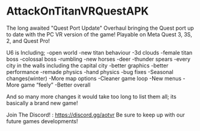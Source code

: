 # AttackOnTitanVRQuestAPK
The long awaited "Quest Port Update" Overhaul bringing the Quest port up to date with the PC VR version of the game!
Playable on Meta Quest 3, 3S, 2, and Quest Pro!

U6 is Including;
-open world
-new titan behaviour 
-3d clouds
-female titan boss
-colossal boss
-rumbling
-new horses
-deer
-thunder spears
-every city in the walls including the capital city
-better graphics
-better performance 
-remade physics
-hand physics
-bug fixes
-Seasonal changes(winter)
-More map options
-Cleaner game loop
-New menus
-More game “feely”
-Better overall

And so many more changes it would take too long to list them all; its basically a brand new game!

Join The Discord! : https://discord.gg/aotvr
Be sure to keep up with our future games developments!
